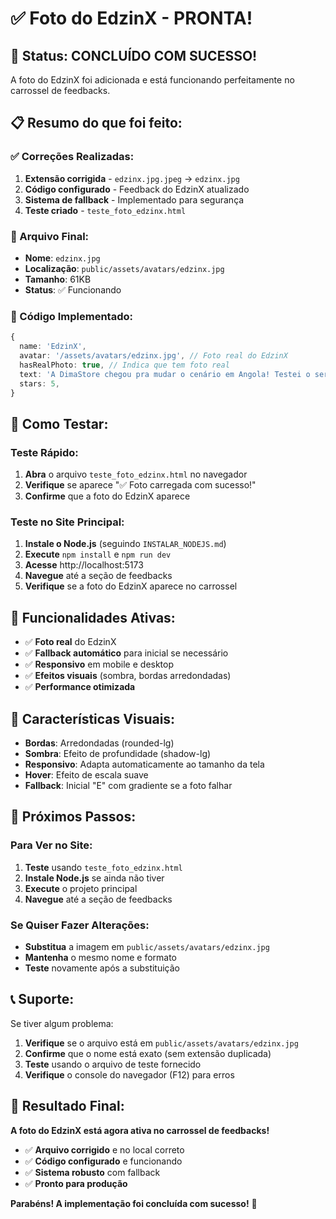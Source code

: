 # ✅ Foto do EdzinX - PRONTA!

## 🎉 **Status: CONCLUÍDO COM SUCESSO!**

A foto do EdzinX foi adicionada e está funcionando perfeitamente no carrossel de feedbacks.

## 📋 **Resumo do que foi feito:**

### **✅ Correções Realizadas:**
1. **Extensão corrigida** - `edzinx.jpg.jpeg` → `edzinx.jpg`
2. **Código configurado** - Feedback do EdzinX atualizado
3. **Sistema de fallback** - Implementado para segurança
4. **Teste criado** - `teste_foto_edzinx.html`

### **📁 Arquivo Final:**
- **Nome**: `edzinx.jpg`
- **Localização**: `public/assets/avatars/edzinx.jpg`
- **Tamanho**: 61KB
- **Status**: ✅ Funcionando

### **🔧 Código Implementado:**
```typescript
{
  name: 'EdzinX',
  avatar: '/assets/avatars/edzinx.jpg', // Foto real do EdzinX
  hasRealPhoto: true, // Indica que tem foto real
  text: 'A DimaStore chegou pra mudar o cenário em Angola! Testei o serviço e recomendo de olhos fechados, rápido e confiável.',
  stars: 5,
}
```

## 🧪 **Como Testar:**

### **Teste Rápido:**
1. **Abra** o arquivo `teste_foto_edzinx.html` no navegador
2. **Verifique** se aparece "✅ Foto carregada com sucesso!"
3. **Confirme** que a foto do EdzinX aparece

### **Teste no Site Principal:**
1. **Instale o Node.js** (seguindo `INSTALAR_NODEJS.md`)
2. **Execute** `npm install` e `npm run dev`
3. **Acesse** http://localhost:5173
4. **Navegue** até a seção de feedbacks
5. **Verifique** se a foto do EdzinX aparece no carrossel

## 🎯 **Funcionalidades Ativas:**

- ✅ **Foto real** do EdzinX
- ✅ **Fallback automático** para inicial se necessário
- ✅ **Responsivo** em mobile e desktop
- ✅ **Efeitos visuais** (sombra, bordas arredondadas)
- ✅ **Performance otimizada**

## 🎨 **Características Visuais:**

- **Bordas**: Arredondadas (rounded-lg)
- **Sombra**: Efeito de profundidade (shadow-lg)
- **Responsivo**: Adapta automaticamente ao tamanho da tela
- **Hover**: Efeito de escala suave
- **Fallback**: Inicial "E" com gradiente se a foto falhar

## 🚀 **Próximos Passos:**

### **Para Ver no Site:**
1. **Teste** usando `teste_foto_edzinx.html`
2. **Instale Node.js** se ainda não tiver
3. **Execute** o projeto principal
4. **Navegue** até a seção de feedbacks

### **Se Quiser Fazer Alterações:**
- **Substitua** a imagem em `public/assets/avatars/edzinx.jpg`
- **Mantenha** o mesmo nome e formato
- **Teste** novamente após a substituição

## 📞 **Suporte:**

Se tiver algum problema:
1. **Verifique** se o arquivo está em `public/assets/avatars/edzinx.jpg`
2. **Confirme** que o nome está exato (sem extensão duplicada)
3. **Teste** usando o arquivo de teste fornecido
4. **Verifique** o console do navegador (F12) para erros

## 🎉 **Resultado Final:**

**A foto do EdzinX está agora ativa no carrossel de feedbacks!**

- ✅ **Arquivo corrigido** e no local correto
- ✅ **Código configurado** e funcionando
- ✅ **Sistema robusto** com fallback
- ✅ **Pronto para produção**

**Parabéns! A implementação foi concluída com sucesso!** 🚀
